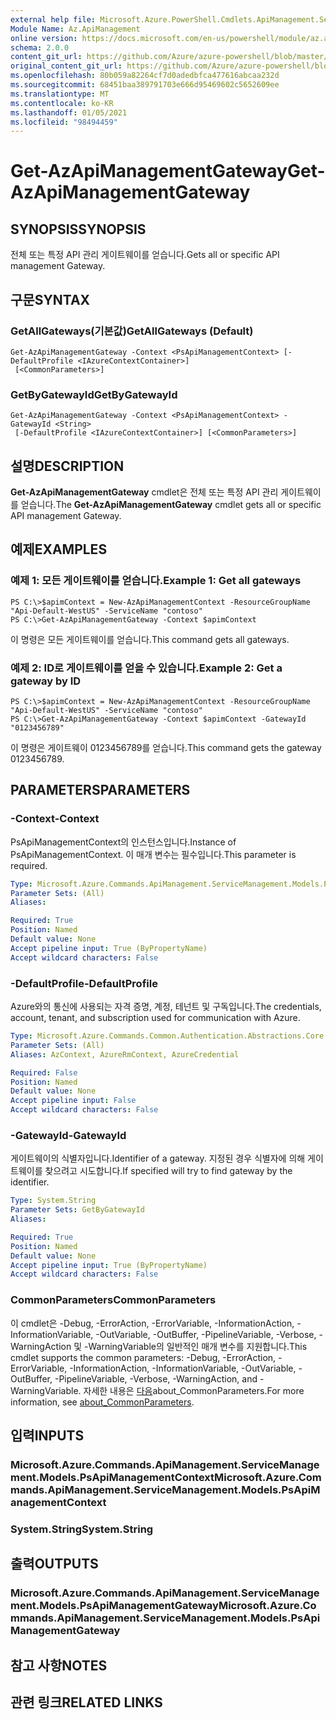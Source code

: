 ```yaml
---
external help file: Microsoft.Azure.PowerShell.Cmdlets.ApiManagement.ServiceManagement.dll-Help.xml
Module Name: Az.ApiManagement
online version: https://docs.microsoft.com/en-us/powershell/module/az.apimanagement/get-azapimanagementgateway
schema: 2.0.0
content_git_url: https://github.com/Azure/azure-powershell/blob/master/src/ApiManagement/ApiManagement/help/Get-AzApiManagementGateway.md
original_content_git_url: https://github.com/Azure/azure-powershell/blob/master/src/ApiManagement/ApiManagement/help/Get-AzApiManagementGateway.md
ms.openlocfilehash: 80b059a82264cf7d0adedbfca477616abcaa232d
ms.sourcegitcommit: 68451baa389791703e666d95469602c5652609ee
ms.translationtype: MT
ms.contentlocale: ko-KR
ms.lasthandoff: 01/05/2021
ms.locfileid: "98494459"
---
```

# <span data-ttu-id="f9325-101">Get-AzApiManagementGateway</span><span class="sxs-lookup"><span data-stu-id="f9325-101">Get-AzApiManagementGateway</span></span>

## <span data-ttu-id="f9325-102">SYNOPSIS</span><span class="sxs-lookup"><span data-stu-id="f9325-102">SYNOPSIS</span></span>
<span data-ttu-id="f9325-103">전체 또는 특정 API 관리 게이트웨이를 얻습니다.</span><span class="sxs-lookup"><span data-stu-id="f9325-103">Gets all or specific API management Gateway.</span></span>

## <span data-ttu-id="f9325-104">구문</span><span class="sxs-lookup"><span data-stu-id="f9325-104">SYNTAX</span></span>

### <span data-ttu-id="f9325-105">GetAllGateways(기본값)</span><span class="sxs-lookup"><span data-stu-id="f9325-105">GetAllGateways (Default)</span></span>
```
Get-AzApiManagementGateway -Context <PsApiManagementContext> [-DefaultProfile <IAzureContextContainer>]
 [<CommonParameters>]
```

### <span data-ttu-id="f9325-106">GetByGatewayId</span><span class="sxs-lookup"><span data-stu-id="f9325-106">GetByGatewayId</span></span>
```
Get-AzApiManagementGateway -Context <PsApiManagementContext> -GatewayId <String>
 [-DefaultProfile <IAzureContextContainer>] [<CommonParameters>]
```

## <span data-ttu-id="f9325-107">설명</span><span class="sxs-lookup"><span data-stu-id="f9325-107">DESCRIPTION</span></span>
<span data-ttu-id="f9325-108">**Get-AzApiManagementGateway** cmdlet은 전체 또는 특정 API 관리 게이트웨이를 얻습니다.</span><span class="sxs-lookup"><span data-stu-id="f9325-108">The **Get-AzApiManagementGateway** cmdlet gets all or specific API management Gateway.</span></span>

## <span data-ttu-id="f9325-109">예제</span><span class="sxs-lookup"><span data-stu-id="f9325-109">EXAMPLES</span></span>

### <span data-ttu-id="f9325-110">예제 1: 모든 게이트웨이를 얻습니다.</span><span class="sxs-lookup"><span data-stu-id="f9325-110">Example 1: Get all gateways</span></span>
```
PS C:\>$apimContext = New-AzApiManagementContext -ResourceGroupName "Api-Default-WestUS" -ServiceName "contoso"
PS C:\>Get-AzApiManagementGateway -Context $apimContext
```

<span data-ttu-id="f9325-111">이 명령은 모든 게이트웨이를 얻습니다.</span><span class="sxs-lookup"><span data-stu-id="f9325-111">This command gets all gateways.</span></span>

### <span data-ttu-id="f9325-112">예제 2: ID로 게이트웨이를 얻을 수 있습니다.</span><span class="sxs-lookup"><span data-stu-id="f9325-112">Example 2: Get a gateway by ID</span></span>
```
PS C:\>$apimContext = New-AzApiManagementContext -ResourceGroupName "Api-Default-WestUS" -ServiceName "contoso"
PS C:\>Get-AzApiManagementGateway -Context $apimContext -GatewayId "0123456789"
```

<span data-ttu-id="f9325-113">이 명령은 게이트웨이 0123456789를 얻습니다.</span><span class="sxs-lookup"><span data-stu-id="f9325-113">This command gets the gateway 0123456789.</span></span>

## <span data-ttu-id="f9325-114">PARAMETERS</span><span class="sxs-lookup"><span data-stu-id="f9325-114">PARAMETERS</span></span>

### <span data-ttu-id="f9325-115">-Context</span><span class="sxs-lookup"><span data-stu-id="f9325-115">-Context</span></span>
<span data-ttu-id="f9325-116">PsApiManagementContext의 인스턴스입니다.</span><span class="sxs-lookup"><span data-stu-id="f9325-116">Instance of PsApiManagementContext.</span></span>
<span data-ttu-id="f9325-117">이 매개 변수는 필수입니다.</span><span class="sxs-lookup"><span data-stu-id="f9325-117">This parameter is required.</span></span>

```yaml
Type: Microsoft.Azure.Commands.ApiManagement.ServiceManagement.Models.PsApiManagementContext
Parameter Sets: (All)
Aliases:

Required: True
Position: Named
Default value: None
Accept pipeline input: True (ByPropertyName)
Accept wildcard characters: False
```

### <span data-ttu-id="f9325-118">-DefaultProfile</span><span class="sxs-lookup"><span data-stu-id="f9325-118">-DefaultProfile</span></span>
<span data-ttu-id="f9325-119">Azure와의 통신에 사용되는 자격 증명, 계정, 테넌트 및 구독입니다.</span><span class="sxs-lookup"><span data-stu-id="f9325-119">The credentials, account, tenant, and subscription used for communication with Azure.</span></span>

```yaml
Type: Microsoft.Azure.Commands.Common.Authentication.Abstractions.Core.IAzureContextContainer
Parameter Sets: (All)
Aliases: AzContext, AzureRmContext, AzureCredential

Required: False
Position: Named
Default value: None
Accept pipeline input: False
Accept wildcard characters: False
```

### <span data-ttu-id="f9325-120">-GatewayId</span><span class="sxs-lookup"><span data-stu-id="f9325-120">-GatewayId</span></span>
<span data-ttu-id="f9325-121">게이트웨이의 식별자입니다.</span><span class="sxs-lookup"><span data-stu-id="f9325-121">Identifier of a gateway.</span></span>
<span data-ttu-id="f9325-122">지정된 경우 식별자에 의해 게이트웨이를 찾으려고 시도합니다.</span><span class="sxs-lookup"><span data-stu-id="f9325-122">If specified will try to find gateway by the identifier.</span></span>

```yaml
Type: System.String
Parameter Sets: GetByGatewayId
Aliases:

Required: True
Position: Named
Default value: None
Accept pipeline input: True (ByPropertyName)
Accept wildcard characters: False
```

### <span data-ttu-id="f9325-123">CommonParameters</span><span class="sxs-lookup"><span data-stu-id="f9325-123">CommonParameters</span></span>
<span data-ttu-id="f9325-124">이 cmdlet은 -Debug, -ErrorAction, -ErrorVariable, -InformationAction, -InformationVariable, -OutVariable, -OutBuffer, -PipelineVariable, -Verbose, -WarningAction 및 -WarningVariable의 일반적인 매개 변수를 지원합니다.</span><span class="sxs-lookup"><span data-stu-id="f9325-124">This cmdlet supports the common parameters: -Debug, -ErrorAction, -ErrorVariable, -InformationAction, -InformationVariable, -OutVariable, -OutBuffer, -PipelineVariable, -Verbose, -WarningAction, and -WarningVariable.</span></span> <span data-ttu-id="f9325-125">자세한 내용은 [다음](http://go.microsoft.com/fwlink/?LinkID=113216)about_CommonParameters.</span><span class="sxs-lookup"><span data-stu-id="f9325-125">For more information, see [about_CommonParameters](http://go.microsoft.com/fwlink/?LinkID=113216).</span></span>

## <span data-ttu-id="f9325-126">입력</span><span class="sxs-lookup"><span data-stu-id="f9325-126">INPUTS</span></span>

### <span data-ttu-id="f9325-127">Microsoft.Azure.Commands.ApiManagement.ServiceManagement.Models.PsApiManagementContext</span><span class="sxs-lookup"><span data-stu-id="f9325-127">Microsoft.Azure.Commands.ApiManagement.ServiceManagement.Models.PsApiManagementContext</span></span>

### <span data-ttu-id="f9325-128">System.String</span><span class="sxs-lookup"><span data-stu-id="f9325-128">System.String</span></span>

## <span data-ttu-id="f9325-129">출력</span><span class="sxs-lookup"><span data-stu-id="f9325-129">OUTPUTS</span></span>

### <span data-ttu-id="f9325-130">Microsoft.Azure.Commands.ApiManagement.ServiceManagement.Models.PsApiManagementGateway</span><span class="sxs-lookup"><span data-stu-id="f9325-130">Microsoft.Azure.Commands.ApiManagement.ServiceManagement.Models.PsApiManagementGateway</span></span>

## <span data-ttu-id="f9325-131">참고 사항</span><span class="sxs-lookup"><span data-stu-id="f9325-131">NOTES</span></span>

## <span data-ttu-id="f9325-132">관련 링크</span><span class="sxs-lookup"><span data-stu-id="f9325-132">RELATED LINKS</span></span>
